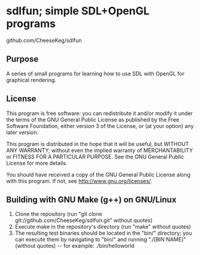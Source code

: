 sdlfun; simple SDL+OpenGL programs
===================================
github.com/CheeseKeg/sdlfun

Purpose
-----------------------------------
A series of small programs for learning how to use SDL with OpenGL for graphical rendering.

License
-----------------------------------
This program is free software: you can redistribute it and/or modify
it under the terms of the GNU General Public License as published by
the Free Software Foundation, either version 3 of the License, or
(at your option) any later version.

This program is distributed in the hope that it will be useful,
but WITHOUT ANY WARRANTY; without even the implied warranty of
MERCHANTABILITY or FITNESS FOR A PARTICULAR PURPOSE.  See the
GNU General Public License for more details.

You should have received a copy of the GNU General Public License
along with this program.  If not, see <http://www.gnu.org/licenses/>.

Building with GNU Make (g++) on GNU/Linux
-----------------------------------
1. Clone the repository (run "git clone git://github.com/CheeseKeg/sdlfun.git" without quotes)
3. Execute make in the repository's directory (run "make" without quotes)
4. The resulting test binaries should be located in the "bin/" directory; you can execute them by navigating to "bin/" and running "./[BIN NAME]" (without quotes) -- for example: ./bin/helloworld
